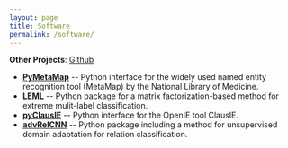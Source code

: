 ```yaml
---
layout: page
title: Software
permalink: /software/
---
```


**Other Projects**: [Github](https://github.com/AnthonyMRios)

<ul>
<li><a href="https://github.com/AnthonyMRios/pymetamap"><b>PyMetaMap</b></a> -- Python interface for the widely used named entity recognition tool (MetaMap) by the National Library of Medicine.</li>
<li><a href="https://github.com/AnthonyMRios/leml"><b>LEML</b></a> -- Python package for a matrix factorization-based method for extreme mulit-label classification.</li>
<li><a href="https://github.com/AnthonyMRios/pyclausie"><b>pyClausIE</b></a> -- Python interface for the OpenIE tool ClausIE.</li>
<li><a href="https://github.com/AnthonyMRios/adversarial-relation-classification"><b>advRelCNN</b></a> -- Python package including a method for unsupervised domain adaptation for relation classification.
</ul>
